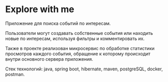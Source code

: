 # Explore with me

Приложение для поиска событий по интересам. 

Пользователи могут создавать собственные события или находить новые по интересам, используя фильтры и комментировать их.

Также в проекте реализован микросервис по обработке статистики просмотров каждого события, обращение к которому
происходит внутри основного сервера приложения.

Стек технологий: java, spring boot, hibernate, maven, postgreSQL, docker, postman.
